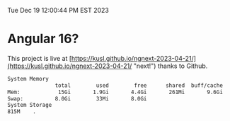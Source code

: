 Tue Dec 19 12:00:44 PM EST 2023

# Angular 16?


This project is live at [https://kusl.github.io/ngnext-2023-04-21/](https://kusl.github.io/ngnext-2023-04-21/ "next!") thanks to Github.

```bash
System Memory
               total        used        free      shared  buff/cache   available
Mem:            15Gi       1.9Gi       4.4Gi       261Mi       9.6Gi        13Gi
Swap:          8.0Gi        33Mi       8.0Gi
System Storage
815M	.
```
```bash
